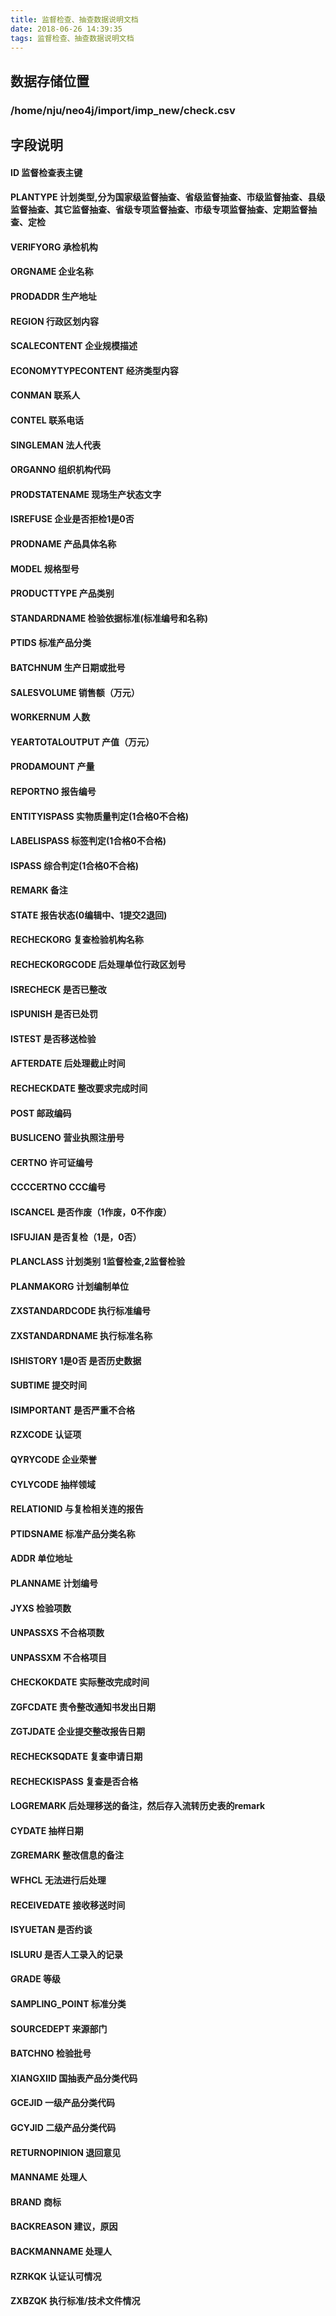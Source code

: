 ```yaml
---
title: 监督检查、抽查数据说明文档
date: 2018-06-26 14:39:35
tags: 监督检查、抽查数据说明文档
---
```

## 数据存储位置

### /home/nju/neo4j/import/imp_new/check.csv

## 字段说明

#### ID 监督检查表主键
#### PLANTYPE  计划类型,分为国家级监督抽查、省级监督抽查、市级监督抽查、县级监督抽查、其它监督抽查、省级专项监督抽查、市级专项监督抽查、定期监督抽查、定检
#### VERIFYORG  承检机构
#### ORGNAME  企业名称
#### PRODADDR  生产地址
#### REGION  行政区划内容
#### SCALECONTENT  企业规模描述
#### ECONOMYTYPECONTENT  经济类型内容
#### CONMAN  联系人
#### CONTEL  联系电话
#### SINGLEMAN  法人代表
#### ORGANNO  组织机构代码
#### PRODSTATENAME  现场生产状态文字
#### ISREFUSE  企业是否拒检1是0否
#### PRODNAME  产品具体名称
#### MODEL  规格型号
#### PRODUCTTYPE  产品类别
#### STANDARDNAME  检验依据标准(标准编号和名称)
#### PTIDS  标准产品分类
#### BATCHNUM  生产日期或批号
#### SALESVOLUME  销售额（万元）
#### WORKERNUM  人数
#### YEARTOTALOUTPUT  产值（万元）
#### PRODAMOUNT  产量
#### REPORTNO  报告编号
#### ENTITYISPASS  实物质量判定(1合格0不合格)
#### LABELISPASS  标签判定(1合格0不合格)
#### ISPASS  综合判定(1合格0不合格)
#### REMARK  备注
#### STATE  报告状态(0编辑中、1提交2退回)
#### RECHECKORG  复查检验机构名称
#### RECHECKORGCODE  后处理单位行政区划号
#### ISRECHECK  是否已整改
#### ISPUNISH  是否已处罚
#### ISTEST  是否移送检验
#### AFTERDATE  后处理截止时间
#### RECHECKDATE  整改要求完成时间
#### POST  邮政编码
#### BUSLICENO  营业执照注册号
#### CERTNO  许可证编号
#### CCCCERTNO  CCC编号
#### ISCANCEL  是否作废（1作废，0不作废）
#### ISFUJIAN  是否复检（1是，0否）
#### PLANCLASS  计划类别 1监督检查,2监督检验
#### PLANMAKORG  计划编制单位
#### ZXSTANDARDCODE  执行标准编号
#### ZXSTANDARDNAME  执行标准名称
#### ISHISTORY  1是0否  是否历史数据
#### SUBTIME  提交时间
#### ISIMPORTANT  是否严重不合格
#### RZXCODE  认证项
#### QYRYCODE  企业荣誉
#### CYLYCODE  抽样领域
#### RELATIONID  与复检相关连的报告
#### PTIDSNAME  标准产品分类名称
#### ADDR  单位地址
#### PLANNAME  计划编号
#### JYXS  检验项数
#### UNPASSXS  不合格项数
#### UNPASSXM  不合格项目
#### CHECKOKDATE  实际整改完成时间
#### ZGFCDATE  责令整改通知书发出日期
#### ZGTJDATE  企业提交整改报告日期
#### RECHECKSQDATE  复查申请日期
#### RECHECKISPASS  复查是否合格
#### LOGREMARK  后处理移送的备注，然后存入流转历史表的remark
#### CYDATE  抽样日期
#### ZGREMARK  整改信息的备注
#### WFHCL  无法进行后处理
#### RECEIVEDATE  接收移送时间
#### ISYUETAN  是否约谈
#### ISLURU  是否人工录入的记录
#### GRADE  等级
#### SAMPLING_POINT  标准分类
#### SOURCEDEPT  来源部门
#### BATCHNO  检验批号
#### XIANGXIID  国抽表产品分类代码
#### GCEJID  一级产品分类代码
#### GCYJID  二级产品分类代码
#### RETURNOPINION  退回意见
#### MANNAME  处理人
#### BRAND  商标
#### BACKREASON  建议，原因
#### BACKMANNAME  处理人
#### RZRKQK  认证认可情况
#### ZXBZQK  执行标准/技术文件情况
